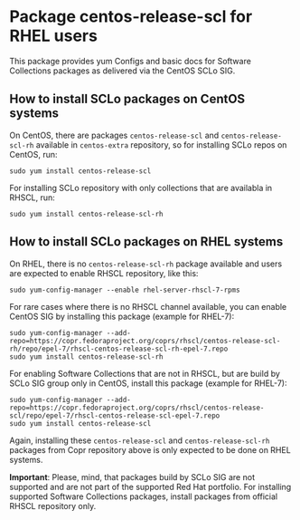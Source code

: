# Package centos-release-scl for RHEL users

This package provides yum Configs and basic docs for Software Collections
packages as delivered via the CentOS SCLo SIG.

## How to install SCLo packages on CentOS systems

On CentOS, there are packages `centos-release-scl` and `centos-release-scl-rh`
available in `centos-extra` repository, so for installing SCLo repos
on CentOS, run:

```
sudo yum install centos-release-scl
```

For installing SCLo repository with only collections that are availabla in RHSCL, run:
```
sudo yum install centos-release-scl-rh
```

## How to install SCLo packages on RHEL systems

On RHEL, there is no `centos-release-scl-rh` package available and users are expected to enable RHSCL repository, like this:

```
sudo yum-config-manager --enable rhel-server-rhscl-7-rpms
```

For rare cases where there is no RHSCL channel available, you can enable CentOS SIG by installing this package (example for RHEL-7):
```
sudo yum-config-manager --add-repo=https://copr.fedoraproject.org/coprs/rhscl/centos-release-scl-rh/repo/epel-7/rhscl-centos-release-scl-rh-epel-7.repo
sudo yum install centos-release-scl-rh
```

For enabling Software Collections that are not in RHSCL, but are build by SCLo SIG group only in CentOS, install this package (example for RHEL-7):

```
sudo yum-config-manager --add-repo=https://copr.fedoraproject.org/coprs/rhscl/centos-release-scl/repo/epel-7/rhscl-centos-release-scl-epel-7.repo
sudo yum install centos-release-scl
```

Again, installing these `centos-release-scl` and `centos-release-scl-rh` packages from Copr repository above is only expected to be done on RHEL systems.

**Important**: Please, mind, that packages build by SCLo SIG are not supported and are not part of the supported Red Hat portfolio. For installing supported Software Collections packages, install packages from official RHSCL repository only.
